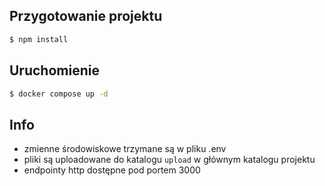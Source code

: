 ## Przygotowanie projektu

```bash
$ npm install
```

## Uruchomienie

```bash
$ docker compose up -d
```

## Info
- zmienne środowiskowe trzymane są w pliku .env
- pliki są uploadowane do katalogu `upload` w głównym katalogu projektu
- endpointy http dostępne pod portem 3000
